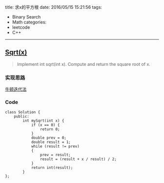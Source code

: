 title: 求x的平方根
date: 2016/05/15 15:21:56
tags:
- Binary Search
- Math
categories:
- leetcode
- C++

---
## [Sqrt(x)](https://leetcode.com/problems/sqrtx/)
> Implement int sqrt(int x).
> Compute and return the square root of x.

### 实现思路
[牛顿迭代法](https://en.wikipedia.org/wiki/Newton%27s_method)

### Code
```
class Solution {
    public:
        int mySqrt(int x) {
            if (x == 0) {
                return 0;
            }
            double prev = 0;
            double result = 1;
            while (result != prev)
            {
                prev = result;
                result = (result + x / result) / 2;
            }
            return int(result);
        }
};
```
